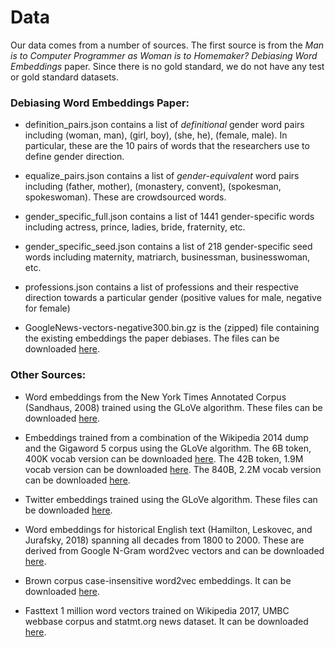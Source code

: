 # Data

Our data comes from a number of sources.  The first source is from the *Man is to Computer Programmer as Woman is to Homemaker? Debiasing Word Embeddings* paper. Since there is no gold standard, we do not have any test or gold standard datasets.

### Debiasing Word Embeddings Paper:

- definition_pairs.json contains a list of *definitional* gender word pairs including (woman, man), (girl, boy), (she, he), (female, male).  In particular, these are the 10 pairs of words that the researchers use to define gender direction.

- equalize_pairs.json contains a list of *gender-equivalent* word pairs including (father, mother), (monastery, convent), (spokesman, spokeswoman).  These are crowdsourced words.

- gender\_specific\_full.json contains a list of 1441 gender-specific words including actress, prince, ladies, bride, fraternity, etc.

- gender\_specific_seed.json contains a list of 218 gender-specific seed words including maternity, matriarch, businessman, businesswoman, etc.

- professions.json contains a list of professions and their respective direction towards a particular gender (positive values for male, negative for female)

- GoogleNews-vectors-negative300.bin.gz is the (zipped) file containing the existing embeddings the paper debiases.  The files can be downloaded [here](https://drive.google.com/drive/folders/0B5vZVlu2WoS5dkRFY19YUXVIU2M).

### Other Sources:

- Word embeddings from the New York Times Annotated Corpus (Sandhaus, 2008) trained using the GLoVe algorithm. These files can be downloaded [here](http://stanford.edu/~nkgarg/NYTembeddings/).

- Embeddings trained from a combination of the Wikipedia 2014 dump and the Gigaword 5 corpus using the GLoVe algorithm. The 6B token, 400K vocab version can be downloaded [here](http://nlp.stanford.edu/data/glove.6B.zip). The 42B token, 1.9M vocab version can be downloaded [here](http://nlp.stanford.edu/data/glove.42B.300d.zip). The 840B, 2.2M vocab version can be downloaded [here](http://nlp.stanford.edu/data/glove.840B.300d.zip).

- Twitter embeddings trained using the GLoVe algorithm. These files can be downloaded [here](http://nlp.stanford.edu/data/glove.twitter.27B.zip).

- Word embeddings for historical English text (Hamilton, Leskovec, and Jurafsky, 2018) spanning all decades from 1800 to 2000. These are derived from Google N-Gram word2vec vectors and can be downloaded [here](http://snap.stanford.edu/historical_embeddings/eng-all_sgns.zip).

- Brown corpus case-insensitive word2vec embeddings. It can be downloaded [here](https://data.world/jaredfern/brown-corpus).

- Fasttext 1 million word vectors trained on Wikipedia 2017, UMBC webbase corpus and statmt.org news dataset. It can be downloaded [here](https://s3-us-west-1.amazonaws.com/fasttext-vectors/wiki-news-300d-1M.vec.zip).
